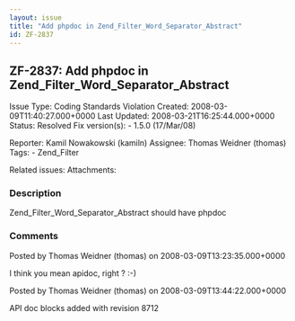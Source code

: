 ```yaml
---
layout: issue
title: "Add phpdoc in Zend_Filter_Word_Separator_Abstract"
id: ZF-2837
---
```


ZF-2837: Add phpdoc in Zend\_Filter\_Word\_Separator\_Abstract 
---------------------------------------------------------------

 Issue Type: Coding Standards Violation Created: 2008-03-09T11:40:27.000+0000 Last Updated: 2008-03-21T16:25:44.000+0000 Status: Resolved Fix version(s): - 1.5.0 (17/Mar/08)
 
 Reporter:  Kamil Nowakowski (kamiln)  Assignee:  Thomas Weidner (thomas)  Tags: - Zend\_Filter
 
 Related issues: 
 Attachments: 
### Description

Zend\_Filter\_Word\_Separator\_Abstract should have phpdoc

 

 

### Comments

Posted by Thomas Weidner (thomas) on 2008-03-09T13:23:35.000+0000

I think you mean apidoc, right ? :-)

 

 

Posted by Thomas Weidner (thomas) on 2008-03-09T13:44:22.000+0000

API doc blocks added with revision 8712

 

 